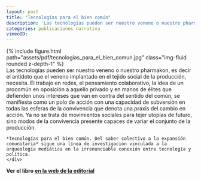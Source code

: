 ```yaml
---
layout: post
title: "Tecnologías para el bien común"
description: 'Las tecnologías pueden ser nuestro veneno o nuestro pharmakon, es decir el antídoto que el veneno implantado en el tejido social de la producción, necesita. El trabajo en redes, el pensamiento colaborativo, la idea de un procomún en oposición a aquello privado y en manos de élites que defienden unos intereses que van en contra del sentido del común, se manifiesta como un polo de acción con una capacidad de subversión en todas las esferas de la convivencia que denota una praxis del cambio en acción. Ya no se trata de movimientos sociales para tejer utopías de futuro, sino modos de la convivencia presente capaces de variar el conjunto de la producción. “Tecnologías para el bien común. Del saber colectivo a la expansión comunitaria” sigue una línea de investigación vinculada a la arqueología mediática en la irrenunciable conexión entre tecnología y política.'
categories: publicaciones narrativa 
vimeoID: 
---
```

<div class="container">
  <div class="row">
    <div class="col-sm">
    {% include figure.html path="assets/pdf/tecnologias_para_el_bien_comun.jpg" class="img-fluid rounded z-depth-1" %} 
    </div>
    <div class="col-sm">
    Las tecnologías pueden ser nuestro veneno o nuestro pharmakon, es decir el antídoto que el veneno implantado en el tejido social de la producción, necesita. El trabajo en redes, el pensamiento colaborativo, la idea de un procomún en oposición a aquello privado y en manos de élites que defienden unos intereses que van en contra del sentido del común, se manifiesta como un polo de acción con una capacidad de subversión en todas las esferas de la convivencia que denota una praxis del cambio en acción. Ya no se trata de movimientos sociales para tejer utopías de futuro, sino modos de la convivencia presente capaces de variar el conjunto de la producción. 

    *Tecnologías para el bien común. Del saber colectivo a la expansión comunitaria* sigue una línea de investigación vinculada a la arqueología mediática en la irrenunciable conexión entre tecnología y política.
    </div>
    
  </div>
</div>


**Ver el libro [en la web de la editorial](https://www.p21.es/libro/tecnologias-para-el-bien-comun/)**




